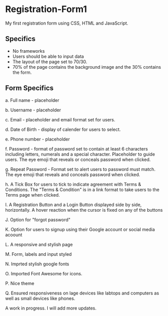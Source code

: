 # Registration-Form1
My first registration form using CSS, HTML and JavaScript.

## Specifics 
- No frameworks 
- Users should be able to input data
- The layout of the page set to 70/30.
- 70% of the page contains the background image and the 30% contains the form.

## Form Specifics
a. Full name - placeholder

b. Username - placeholder

c. Email - placeholder and email format set for users.

d. Date of Birth - display of calender for users to select.

e. Phone number - placeholder

f. Password - format of password set to contain at least 6 characters including letters, numerals and a special character.
              Placeholder to guide users.
              The eye emoji that reveals or conceals password when clicked.

g. Repeat Password - Format set to alert users to password must match.
                     The eye emoji that reveals and conceals password when clicked.

h. A Tick Box for users to tick to indicate agreement with Terms & Conditions. The "Terms & Condition" is in a link format to take users to the Terms page when clicked.

I. A Registration Button and a Login Button displayed side by side, horizontally.
   A hover reaction when the cursor is fixed on any of the buttons

J. Option for "forgot password"

K. Option for users to signup using their Google account or social media acoount

L. A responsive and stylish page

M. Form, labels and input styled

N. Imprted stylish google fonts 

O. Imported Font Awesome for icons.

P. Nice theme

Q. Ensured responsiveness on lage devices like labtops and computers as well as small devices like phones. 

A work in progress. I will add more updates.
